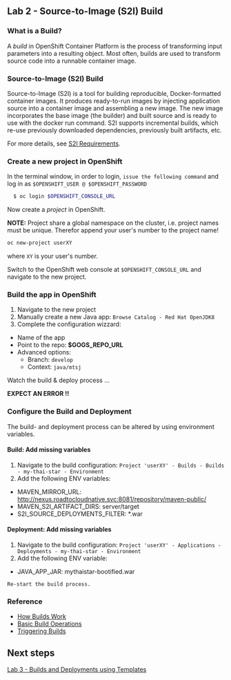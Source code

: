 ## Lab 2 - Source-to-Image (S2I) Build

### What is a Build?

A *build* in OpenShift Container Platform is the process of transforming input parameters into a resulting object. Most often, builds are used to transform source code into a runnable container image.

### Source-to-Image (S2I) Build

Source-to-Image (S2I) is a tool for building reproducible, Docker-formatted container images. It produces ready-to-run images by injecting application source into a container image and assembling a new image. The new image incorporates the base image (the builder) and built source and is ready to use with the docker run command. S2I supports incremental builds, which re-use previously downloaded dependencies, previously built artifacts, etc.

For more details, see [S2I Requirements](https://docs.openshift.com/container-platform/3.11/creating_images/s2i.html#creating-images-s2i).

### Create a new project in OpenShift

In the terminal window, in order to login, `issue the following command` and log in as `$OPENSHIFT_USER @ $OPENSHIFT_PASSWORD`

```bash
  $ oc login $OPENSHIFT_CONSOLE_URL
```

Now create a *project* in OpenShift.

**NOTE:**
Project share a global namespace on the cluster, i.e. project names must be unique. Therefor append your user's number to the project name!


```bash
oc new-project userXY
```

where `XY` is your user's number.

Switch to the OpenShift web console at `$OPENSHIFT_CONSOLE_URL` and navigate to the new project.

### Build the app in OpenShift

1. Navigate to the new project
2. Manually create a new Java app: `Browse Catalog - Red Hat OpenJDK8`
3. Complete the configuration wizzard:
  - Name of the app
  - Point to the repo: **$GOGS_REPO_URL**
  - Advanced options:
    - Branch: `develop`
    - Context: `java/mtsj`

Watch the build & deploy process ...

**EXPECT AN ERROR !!**

### Configure the Build and Deployment

The build- and deployment process can be altered by using environment variables.

#### Build: Add missing variables

1. Navigate to the build configuration: `Project 'userXY' - Builds - Builds - my-thai-star - Environment`
2. Add the following ENV variables:

  - MAVEN_MIRROR_URL: http://nexus.roadtocloudnative.svc:8081/repository/maven-public/
  - MAVEN_S2I_ARTIFACT_DIRS: server/target
  - S2I_SOURCE_DEPLOYMENTS_FILTER: *.war

#### Deployment: Add missing variables

1. Navigate to the build configuration: `Project 'userXY' - Applications - Deployments - my-thai-star - Environment`
2. Add the following ENV variable:

  - JAVA_APP_JAR: mythaistar-bootified.war

`Re-start the build process.`

### Reference

* [How Builds Work](https://docs.openshift.com/container-platform/3.11/dev_guide/builds/index.html)
* [Basic Build Operations](https://docs.openshift.com/container-platform/3.11/dev_guide/builds/basic_build_operations.html)
* [Triggering Builds](https://docs.openshift.com/container-platform/3.11/dev_guide/builds/triggering_builds.html)

## Next steps

[Lab 3 - Builds and Deployments using Templates](lab3.md)